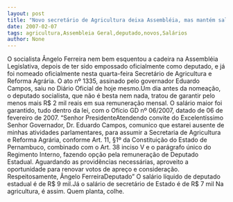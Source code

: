 ```yaml
---
layout: post
title: "Novo secretário de Agricultura deixa Assembléia, mas mantém salário de deputado"
date: 2007-02-07
tags: agricultura,Assembleia Geral,deputado,novos,Salários
author: None
---
```

O socialista Ângelo Ferreira nem bem esquentou a cadeira na Assembléia Legislativa, depois de ter sido empossado oficialmente como deputado, e já foi nomeado oficialmente nesta quarta-feira Secretário de Agricultura e Reforma Agrária.
O ato nº 1335, assinado pelo governador Eduardo Campos, saiu no Diário Oficial de hoje mesmo.Um dia antes da nomeação, o deputado socialista, que não é besta nem nada, tratou de garantir pelo menos mais R$ 2 mil reais em sua remuneração mensal.
O salário maior foi garantido, tudo dentro da lei, com o Ofício GD nº 06/2007, datado de 06 de fevereiro de 2007.
“Senhor PresidenteAtendendo convite do Excelentíssimo Senhor Governador, Dr. Eduardo Campos, comunico que estarei ausente de minhas atividades parlamentares, para assumir a Secretaria de Agricultura e Reforma Agrária, conforme Art. 11, §1º da Constituição do Estado de Pernambuco, combinado com o Art. 38 inciso V e o parágrafo único do Regimento Interno, fazendo opção pela remuneração de Deputado Estadual.
Aguardando as providências necessárias, aproveito a oportunidade para renovar votos de apreço e consideração.
Respeitosamente, Ângelo FerreiraDeputado”
O salário líquido de deputado estadual é de R$ 9 mil.Já o salário de secretário de Estado é de R$ 7 mil
Na agricultura, é assim. Quem planta, colhe. 